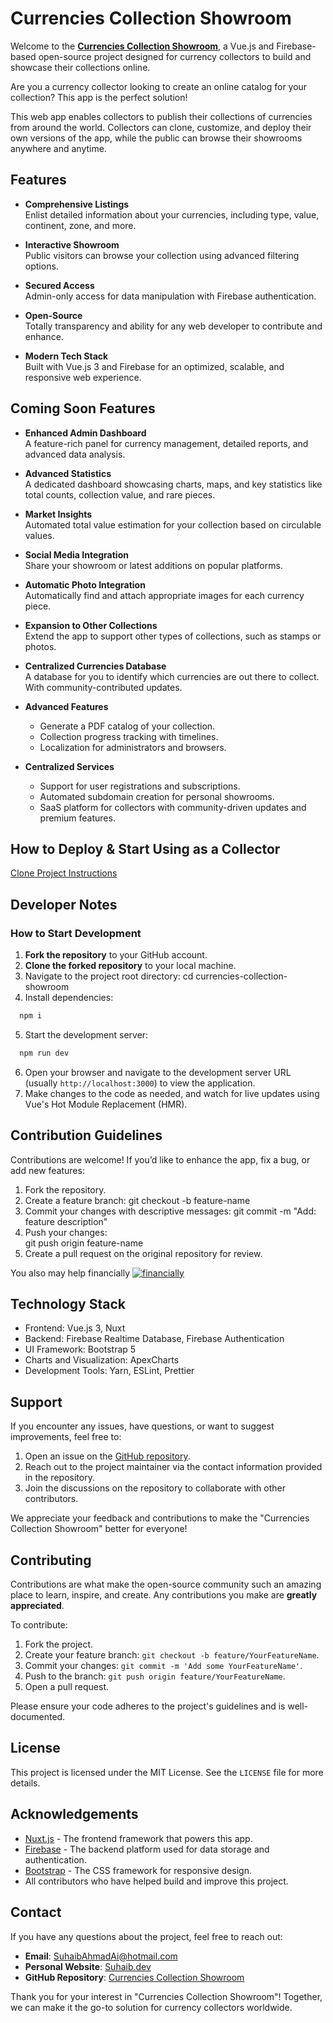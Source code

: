 # Currencies Collection Showroom

Welcome to the [**Currencies Collection Showroom**](https://currencies-showroom.vercel.app/), a Vue.js and Firebase-based open-source project designed for currency collectors to build and showcase their collections online.

Are you a currency collector looking to create an online catalog for your collection? This app is the perfect solution!

This web app enables collectors to publish their collections of currencies from around the world. Collectors can clone, customize, and deploy their own versions of the app, while the public can browse their showrooms anywhere and anytime.

## Features

- **Comprehensive Listings**  
  Enlist detailed information about your currencies, including type, value, continent, zone, and more.
  
- **Interactive Showroom**  
  Public visitors can browse your collection using advanced filtering options.

- **Secured Access**  
  Admin-only access for data manipulation with Firebase authentication.

- **Open-Source**  
  Totally transparency and ability for any web developer to contribute and enhance.

- **Modern Tech Stack**  
  Built with Vue.js 3 and Firebase for an optimized, scalable, and responsive web experience.

## Coming Soon Features

- **Enhanced Admin Dashboard**  
  A feature-rich panel for currency management, detailed reports, and advanced data analysis.

- **Advanced Statistics**  
  A dedicated dashboard showcasing charts, maps, and key statistics like total counts, collection value, and rare pieces.
  
- **Market Insights**  
  Automated total value estimation for your collection based on circulable values.
  
- **Social Media Integration**  
  Share your showroom or latest additions on popular platforms.
  
- **Automatic Photo Integration**  
  Automatically find and attach appropriate images for each currency piece.

- **Expansion to Other Collections**  
  Extend the app to support other types of collections, such as stamps or photos.

- **Centralized Currencies Database**  
  A database for you to identify which currencies are out there to collect. With community-contributed updates.

- **Advanced Features**  
  - Generate a PDF catalog of your collection.
  - Collection progress tracking with timelines.
  - Localization for administrators and browsers.

- **Centralized Services**  
  - Support for user registrations and subscriptions.
  - Automated subdomain creation for personal showrooms.
  - SaaS platform for collectors with community-driven updates and premium features.

## How to Deploy & Start Using as a Collector

[Clone Project Instructions](./CloneProject.md)

## Developer Notes

### How to Start Development

1. **Fork the repository** to your GitHub account.
2. **Clone the forked repository** to your local machine.
3. Navigate to the project root directory:
  cd currencies-collection-showroom
4. Install dependencies:

  ```bash
    npm i
  ```

5. Start the development server:  

  ```bash
    npm run dev
  ```

6. Open your browser and navigate to the development server URL (usually `http://localhost:3000`) to view the application.
7. Make changes to the code as needed, and watch for live updates using Vue's Hot Module Replacement (HMR).

## Contribution Guidelines

Contributions are welcome! If you’d like to enhance the app, fix a bug, or add new features:

1. Fork the repository.
2. Create a feature branch:
  git checkout -b feature-name
3. Commit your changes with descriptive messages:
  git commit -m "Add: feature description"
4. Push your changes:  
  git push origin feature-name
5. Create a pull request on the original repository for review.

You also may help financially [![financially](https://img.shields.io/badge/Sponsor%20Me-%E2%9D%A4-red)](https://github.com/sponsors/makkahwi)

## Technology Stack

- Frontend: Vue.js 3, Nuxt
- Backend: Firebase Realtime Database, Firebase Authentication
- UI Framework: Bootstrap 5
- Charts and Visualization: ApexCharts
- Development Tools: Yarn, ESLint, Prettier

## Support

If you encounter any issues, have questions, or want to suggest improvements, feel free to:

1. Open an issue on the [GitHub repository](https://github.com/makkahwi/currencies-collection-showroom/issues).
2. Reach out to the project maintainer via the contact information provided in the repository.
3. Join the discussions on the repository to collaborate with other contributors.

We appreciate your feedback and contributions to make the "Currencies Collection Showroom" better for everyone!

## Contributing

Contributions are what make the open-source community such an amazing place to learn, inspire, and create. Any contributions you make are **greatly appreciated**.

To contribute:

1. Fork the project.
2. Create your feature branch: `git checkout -b feature/YourFeatureName`.
3. Commit your changes: `git commit -m 'Add some YourFeatureName'`.
4. Push to the branch: `git push origin feature/YourFeatureName`.
5. Open a pull request.

Please ensure your code adheres to the project's guidelines and is well-documented.

## License

This project is licensed under the MIT License. See the `LICENSE` file for more details.

## Acknowledgements

- [Nuxt.js](https://nuxt.com/) - The frontend framework that powers this app.
- [Firebase](https://firebase.google.com/) - The backend platform used for data storage and authentication.
- [Bootstrap](https://getbootstrap.com/) - The CSS framework for responsive design.
- All contributors who have helped build and improve this project.

## Contact

If you have any questions about the project, feel free to reach out:

- **Email**: [SuhaibAhmadAi@hotmail.com](mailto:SuhaibAhmadAi@hotmail.com)
- **Personal Website**: [Suhaib.dev](https://www.Suhaib.dev/)
- **GitHub Repository**: [Currencies Collection Showroom](https://github.com/makkahwi/currencies-collection-showroom/)

Thank you for your interest in "Currencies Collection Showroom"! Together, we can make it the go-to solution for currency collectors worldwide.
